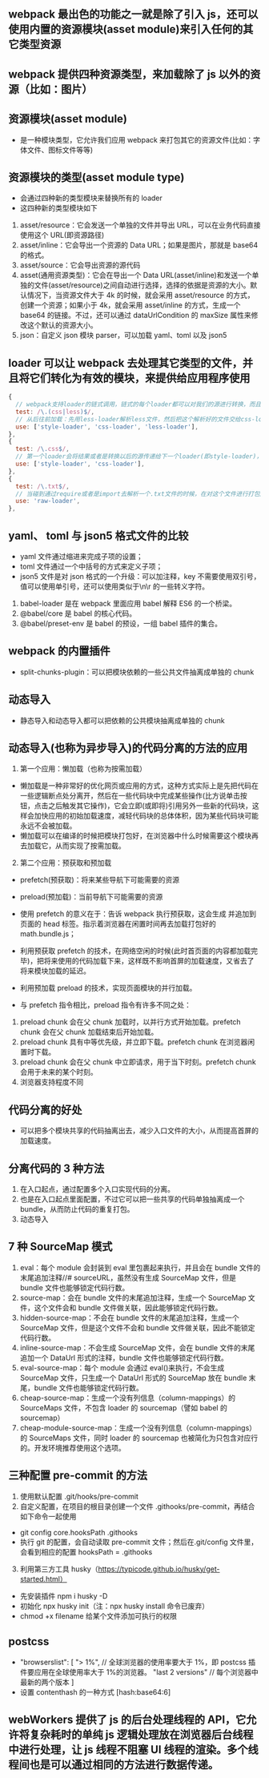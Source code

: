 ## webpack 最出色的功能之一就是除了引入 js，还可以使用内置的资源模块(asset module)来引入任何的其它类型资源

## webpack 提供四种资源类型，来加载除了 js 以外的资源（比如：图片）

## 资源模块(asset module)

- 是一种模块类型，它允许我们应用 webpack 来打包其它的资源文件(比如：字体文件、图标文件等等)

## 资源模块的类型(asset module type)

- 会通过四种新的类型模块来替换所有的 loader
- 这四种新的类型模块如下

1. asset/resource：它会发送一个单独的文件并导出 URL，可以在业务代码直接使用这个 URL(即资源路径)
2. asset/inline：它会导出一个资源的 Data URL；如果是图片，那就是 base64 的格式。
3. asset/source：它会导出资源的源代码
4. asset(通用资源类型)：它会在导出一个 Data URL(asset/inline)和发送一个单独的文件(asset/resource)之间自动进行选择，选择的依据是资源的大小。默认情况下，当资源文件大于 4k 的时候，就会采用 asset/resource 的方式，创建一个资源；如果小于 4k，就会采用 asset/inline 的方式，生成一个 base64 的链接。不过，还可以通过 dataUrlCondition 的 maxSize 属性来修改这个默认的资源大小。
5. json：自定义 json 模块 parser，可以加载 yaml、toml 以及 json5

## loader 可以让 webpack 去处理其它类型的文件，并且将它们转化为有效的模块，来提供给应用程序使用

```js
{
  // webpack支持loader的链式调用，链式的每个loader都可以对我们的源进行转换，而且转换是逆序的；
  test: /\.(css|less)$/,
  // 从后往前加载：先用less-loader解析less文件，然后把这个解析好的文件交给css-loader，接着css-loader再把结果通过style-loader放置到页面的head标签里。
  use: ['style-loader', 'css-loader', 'less-loader'],
},
{
  test: /\.css$/,
  // 第一个loader会将结果或者是转换以后的源传递给下一个loader(即style-loader)，最后webpack希望style-loader会返回一个js.
  use: ['style-loader', 'css-loader'],
},
{
  test: /\.txt$/,
  // 当碰到通过require或者是import去解析一个.txt文件的时候，在对这个文件进行打包之前，先使用raw-loader转化。
  use: 'raw-loader',
},
```

## yaml、 toml 与 json5 格式文件的比较

- yaml 文件通过缩进来完成子项的设置；
- toml 文件通过一个中括号的方式来定义子项；
- json5 文件是对 json 格式的一个升级：可以加注释，key 不需要使用双引号，值可以使用单引号，还可以使用类似于\n\r 的一些转义字符。

1. babel-loader 是在 webpack 里面应用 babel 解释 ES6 的一个桥梁。
2. @babel/core 是 babel 的核心代码。
3. @babel/preset-env 是 babel 的预设，一组 babel 插件的集合。

## webpack 的内置插件

- split-chunks-plugin：可以把模块依赖的一些公共文件抽离成单独的 chunk

## 动态导入

- 静态导入和动态导入都可以把依赖的公共模块抽离成单独的 chunk

## 动态导入(也称为异步导入)的代码分离的方法的应用

1. 第一个应用：懒加载（也称为按需加载）

- 懒加载是一种非常好的优化网页或应用的方式，这种方式实际上是先把代码在一些逻辑断点处分离开，然后在一些代码块中完成某些操作(比方说单击按钮，点击之后触发其它操作)，它会立即(或即将)引用另外一些新的代码块，这样会加快应用的初始加载速度，减轻代码块的总体体积，因为某些代码块可能永远不会被加载。
- 懒加载可以在编译的时候把模块打包好，在浏览器中什么时候需要这个模块再去加载它，从而实现了按需加载。

2. 第二个应用：预获取和预加载

- prefetch(预获取)：将来某些导航下可能需要的资源
- preload(预加载)：当前导航下可能需要的资源

- 使用 prefetch 的意义在于：告诉 webpack 执行预获取，这会生成 <link rel="prefetch" as="script" href="math.bundle.js"> 并追加到页面的 head 标签。指示着浏览器在闲置时间再去加载打包好的 math.bundle.js；
- 利用预获取 prefetch 的技术，在网络空闲的时候(此时首页面的内容都加载完毕)，把将来使用的代码加载下来，这样既不影响首屏的加载速度，又省去了将来模块加载的延迟。
- 利用预加载 preload 的技术，实现页面模块的并行加载。

- 与 prefetch 指令相比，preload 指令有许多不同之处：

1. preload chunk 会在父 chunk 加载时，以并行方式开始加载。prefetch chunk 会在父 chunk 加载结束后开始加载。
2. preload chunk 具有中等优先级，并立即下载。prefetch chunk 在浏览器闲置时下载。
3. preload chunk 会在父 chunk 中立即请求，用于当下时刻。prefetch chunk 会用于未来的某个时刻。
4. 浏览器支持程度不同

## 代码分离的好处

- 可以把多个模块共享的代码抽离出去，减少入口文件的大小，从而提高首屏的加载速度。

## 分离代码的 3 种方法

1. 在入口起点，通过配置多个入口实现代码的分离。
2. 也是在入口起点里面配置，不过它可以把一些共享的代码单独抽离成一个 bundle，从而防止代码的重复打包。
3. 动态导入

## 7 种 SourceMap 模式

1. eval：每个 module 会封装到 eval 里包裹起来执行，并且会在 bundle 文件的末尾追加注释//# sourceURL，虽然没有生成 SourceMap 文件，但是 bundle 文件也能够锁定代码行数。
2. source-map：会在 bundle 文件的末尾追加注释，生成一个 SourceMap 文件，这个文件会和 bundle 文件做关联，因此能够锁定代码行数。
3. hidden-source-map：不会在 bundle 文件的末尾追加注释，生成一个 SourceMap 文件，但是这个文件不会和 bundle 文件做关联，因此不能锁定代码行数。
4. inline-source-map：不会生成 SourceMap 文件，会在 bundle 文件的末尾追加一个 DataUrl 形式的注释，bundle 文件也能够锁定代码行数。
5. eval-source-map：每个 module 会通过 eval()来执行，不会生成 SourceMap 文件，只生成一个 DataUrl 形式的 SourceMap 放在 bundle 末尾，bundle 文件也能够锁定代码行数。
6. cheap-source-map：生成一个没有列信息（column-mappings）的 SourceMaps 文件，不包含 loader 的 sourcemap（譬如 babel 的 sourcemap）
7. cheap-module-source-map：生成一个没有列信息（column-mappings）的 SourceMaps 文件，同时 loader 的 sourcemap 也被简化为只包含对应行的。开发环境推荐使用这个选项。

## 三种配置 pre-commit 的方法

1. 使用默认配置 .git/hooks/pre-commit
2. 自定义配置，在项目的根目录创建一个文件 .githooks/pre-commit，再结合如下命令一起使用

- git config core.hooksPath .githooks
- 执行 git 的配置，会自动读取 pre-commit 文件；然后在.git/config 文件里，会看到相应的配置 hooksPath = .githooks

3. 利用第三方工具 husky（https://typicode.github.io/husky/get-started.html）

- 先安装插件 npm i husky -D
- 初始化 npx husky init（注：npx husky install 命令已废弃）
- chmod +x filename 给某个文件添加可执行的权限

## postcss

- "browserslist": [
  "> 1%", // 全球浏览器的使用率要大于 1%，即 postcss 插件要应用在全球使用率大于 1%的浏览器。
  "last 2 versions" // 每个浏览器中最新的两个版本
  ]
- 设置 contenthash 的一种方式 [hash:base64:6]

## webWorkers 提供了 js 的后台处理线程的 API，它允许将复杂耗时的单纯 js 逻辑处理放在浏览器后台线程中进行处理，让 js 线程不阻塞 UI 线程的渲染。多个线程间也是可以通过相同的方法进行数据传递。
